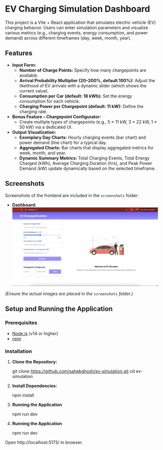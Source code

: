 # EV Charging Simulation Dashboard

This project is a Vite + React application that simulates electric vehicle (EV) charging behavior. Users can enter simulation parameters and visualize various metrics (e.g., charging events, energy consumption, and power demand) across different timeframes (day, week, month, year).

## Features

- **Input Form:**
  - **Number of Charge Points:** Specify how many chargepoints are available.
  - **Arrival Probability Multiplier (20–200%, default 100%):** Adjust the likelihood of EV arrivals with a dynamic slider (which shows the current value).
  - **Consumption per Car (default: 18 kWh):** Set the energy consumption for each vehicle.
  - **Charging Power per Chargepoint (default: 11 kW):** Define the charging rate.
- **Bonus Feature – Chargepoint Configurator:**
  - Create multiple types of chargepoints (e.g., 5 × 11 kW, 3 × 22 kW, 1 × 50 kW) via a dedicated UI.
- **Output Visualization:**
  - **Exemplary Day Charts:** Hourly charging events (bar chart) and power demand (line chart) for a typical day.
  - **Aggregated Charts:** Bar charts that display aggregated metrics for week, month, and year.
  - **Dynamic Summary Metrics:** Total Charging Events, Total Energy Charged (kWh), Average Charging Duration (hrs), and Peak Power Demand (kW) update dynamically based on the selected timeframe.

## Screenshots

Screenshots of the frontend are included in the `screenshots` folder:

- **Dashboard:**  
  ![Dashboard Screenshot](screenshots/Dashboard.png)

_(Ensure the actual images are placed in the `screenshots` folder.)_

## Setup and Running the Application

### Prerequisites

- [Node.js](https://nodejs.org/) (v14 or higher)
- [npm](https://www.npmjs.com/)

### Installation

1. **Clone the Repository:**

   git clone https://github.com/sahebghosh/ev-simulation.git
   cd ev-simulation

2. **Install Dependencies:**

   npm install

3. **Running the Application**

   npm run dev

4. **Running the Application**

   npm run dev

Open http://localhost:5173/ in browser.
